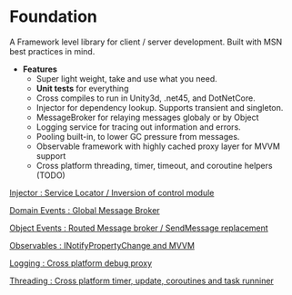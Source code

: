 # Foundation

A Framework level library for client / server development. Built with MSN best practices in mind.

- **Features**
  - Super light weight, take and use what you need.
  - **Unit tests** for everything
  - Cross compiles to run in Unity3d, .net45, and DotNetCore.
  - Injector for dependency lookup. Supports transient and singleton.
  - MessageBroker for relaying messages globaly or by Object
  - Logging service for tracing out information and errors.
  - Pooling built-in, to lower GC pressure from messages.
  - Observable framework with highly cached proxy layer for MVVM support
  - Cross platform threading, timer, timeout, and coroutine helpers (TODO)

[Injector : Service Locator / Inversion of control module](Injector.md) 

[Domain Events : Global Message Broker](DomainEvents.md) 

[Object Events : Routed Message broker / SendMessage replacement](ObjectEvents.md) 

[Observables : INotifyPropertyChange and MVVM](Observable.md) 

[Logging : Cross platform debug proxy](Logging.md) 

[Threading : Cross platform timer, update, coroutines and task runniner](Threading.md) 
